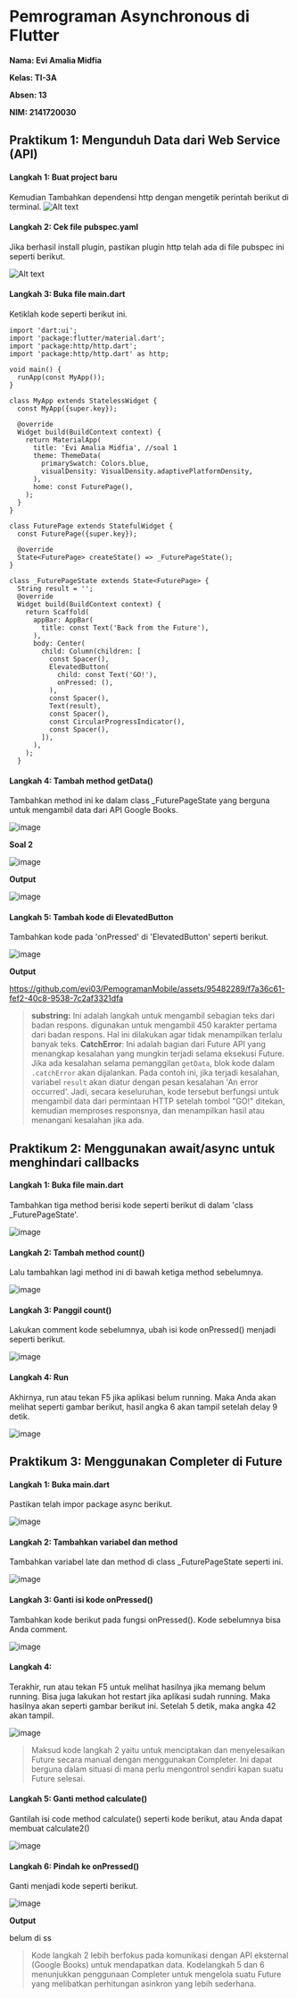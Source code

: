 # Pemrograman Asynchronous di Flutter

**Nama: Evi Amalia Midfia**

**Kelas: TI-3A**

**Absen: 13**

**NIM: 2141720030**

## Praktikum 1: Mengunduh Data dari Web Service (API)

#### Langkah 1: Buat project baru
Kemudian Tambahkan dependensi http dengan mengetik perintah berikut di terminal.
![Alt text](image.png)

#### Langkah 2: Cek file pubspec.yaml
Jika berhasil install plugin, pastikan plugin http telah ada di file pubspec ini seperti berikut.

![Alt text](image-1.png)

#### Langkah 3: Buka file main.dart

Ketiklah kode seperti berikut ini.
```import 'dart:async';
import 'dart:ui';
import 'package:flutter/material.dart';
import 'package:http/http.dart';
import 'package:http/http.dart' as http;

void main() {
  runApp(const MyApp());
}

class MyApp extends StatelessWidget {
  const MyApp({super.key});

  @override
  Widget build(BuildContext context) {
    return MaterialApp(
      title: 'Evi Amalia Midfia', //soal 1
      theme: ThemeData(
        primarySwatch: Colors.blue,
        visualDensity: VisualDensity.adaptivePlatformDensity,
      ),
      home: const FuturePage(),
    );
  }
}

class FuturePage extends StatefulWidget {
  const FuturePage({super.key});

  @override
  State<FuturePage> createState() => _FuturePageState();
}

class _FuturePageState extends State<FuturePage> {
  String result = '';
  @override
  Widget build(BuildContext context) {
    return Scaffold(
      appBar: AppBar(
        title: const Text('Back from the Future'),
      ),
      body: Center(
        child: Column(children: [
          const Spacer(),
          ElevatedButton(
            child: const Text('GO!'),
            onPressed: (),
          ),
          const Spacer(),
          Text(result),
          const Spacer(),
          const CircularProgressIndicator(),
          const Spacer(),
        ]),
      ),
    );
  }
```

#### Langkah 4: Tambah method getData()
Tambahkan method ini ke dalam class _FuturePageState yang berguna untuk mengambil data dari API Google Books.

![image](https://github.com/evi03/PemogramanMobile/assets/95482289/d2b572aa-6835-4a83-a07d-bc25d37abf52)

**Soal 2**

![image](https://github.com/evi03/PemogramanMobile/assets/95482289/c8ea46f2-f86d-4111-9be3-3d72f1f5c65a)

**Output**

![image](https://github.com/evi03/PemogramanMobile/assets/95482289/1b53ca4f-8a49-4145-90c4-12d244011f4b)

#### Langkah 5: Tambah kode di ElevatedButton
Tambahkan kode pada 'onPressed' di 'ElevatedButton' seperti berikut.

![image](https://github.com/evi03/PemogramanMobile/assets/95482289/1eeba1c9-5195-4784-81e9-208e9be1dd9b)

**Output**

https://github.com/evi03/PemogramanMobile/assets/95482289/f7a36c61-fef2-40c8-9538-7c2af3321dfa

> **substring:** Ini adalah langkah untuk mengambil sebagian teks dari badan respons. digunakan untuk mengambil 450 karakter pertama dari badan respons. Hal ini dilakukan agar tidak menampilkan terlalu banyak teks. **CatchError**: Ini adalah bagian dari Future API yang menangkap kesalahan yang mungkin terjadi selama eksekusi Future. Jika ada kesalahan selama pemanggilan `getData`, blok kode dalam `.catchError` akan dijalankan. Pada contoh ini, jika terjadi kesalahan, variabel `result` akan diatur dengan pesan kesalahan 'An error occurred'. Jadi, secara keseluruhan, kode tersebut berfungsi untuk mengambil data dari permintaan HTTP setelah tombol "GO!" ditekan, kemudian memproses responsnya, dan menampilkan hasil atau menangani kesalahan jika ada.

## Praktikum 2: Menggunakan await/async untuk menghindari callbacks

#### Langkah 1: Buka file main.dart

Tambahkan tiga method berisi kode seperti berikut di dalam 'class _FuturePageState'.

![image](https://github.com/evi03/PemogramanMobile/assets/95482289/d0e6c5ec-52b6-4958-aaa6-b798080c9e86)

#### Langkah 2: Tambah method count()

Lalu tambahkan lagi method ini di bawah ketiga method sebelumnya.

![image](https://github.com/evi03/PemogramanMobile/assets/95482289/d5245b34-655d-4ef9-92b2-c0d0ab181dfb)

#### Langkah 3: Panggil count()

Lakukan comment kode sebelumnya, ubah isi kode onPressed() menjadi seperti berikut.

![image](https://github.com/evi03/PemogramanMobile/assets/95482289/7f3a0d74-1602-4ad0-9130-3e52c68f993d)

#### Langkah 4: Run

Akhirnya, run atau tekan F5 jika aplikasi belum running. Maka Anda akan melihat seperti gambar berikut, hasil angka 6 akan tampil setelah delay 9 detik.

![image](https://github.com/evi03/PemogramanMobile/assets/95482289/c11ba9a1-7443-431f-8dde-7f32e4b72bae)

## Praktikum 3: Menggunakan Completer di Future

#### Langkah 1: Buka main.dart
Pastikan telah impor package async berikut.

![image](https://github.com/evi03/PemogramanMobile/assets/95482289/07c7e52f-fd20-4e66-9e9d-f83d41a0591e)

#### Langkah 2: Tambahkan variabel dan method
Tambahkan variabel late dan method di class _FuturePageState seperti ini.

![image](https://github.com/evi03/PemogramanMobile/assets/95482289/cf0018cd-c6fb-4d8e-b0ca-40080d6bb12f)

#### Langkah 3: Ganti isi kode onPressed()
Tambahkan kode berikut pada fungsi onPressed(). Kode sebelumnya bisa Anda comment.

![image](https://github.com/evi03/PemogramanMobile/assets/95482289/24a4f766-e4cd-4711-bfec-39d633fa770e)

#### Langkah 4:
Terakhir, run atau tekan F5 untuk melihat hasilnya jika memang belum running. Bisa juga lakukan hot restart jika aplikasi sudah running. Maka hasilnya akan seperti gambar berikut ini. Setelah 5 detik, maka angka 42 akan tampil.

![image](https://github.com/evi03/PemogramanMobile/assets/95482289/ff3487be-050e-4513-82de-84417f4e6906)

> Maksud kode langkah 2 yaitu untuk menciptakan dan menyelesaikan Future secara manual dengan menggunakan Completer. Ini dapat berguna dalam situasi di mana perlu mengontrol sendiri kapan suatu Future selesai.

#### Langkah 5: Ganti method calculate()
Gantilah isi code method calculate() seperti kode berikut, atau Anda dapat membuat calculate2()

![image](https://github.com/evi03/PemogramanMobile/assets/95482289/c90b3b5e-7477-40bb-9e6f-9049a6ea42b4)

#### Langkah 6: Pindah ke onPressed()
Ganti menjadi kode seperti berikut.

![image](https://github.com/evi03/PemogramanMobile/assets/95482289/be523df4-7ea8-49af-8f64-f98f7d58c35d)

**Output**

belum di ss

> Kode langkah 2 lebih berfokus pada komunikasi dengan API eksternal (Google Books) untuk mendapatkan data.
Kodelangkah 5 dan 6 menunjukkan penggunaan Completer untuk mengelola suatu Future yang melibatkan perhitungan asinkron yang lebih sederhana.
